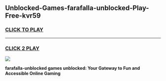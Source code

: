 
## Unblocked-Games-farafalla-unblocked-Play-Free-kvr59
<h3>
<a href="https://premium76.site?title=farafalla-unblocked&ref=10A">CLICK TO PLAY</a></h3>
<hr>

<h3>
<a href="https://premium76.site?title=farafalla-unblocked&ref=10A">CLICK 2 PLAY</a>
  
</h3>

<a href="https://premium76.site?title=farafalla-unblocked&ref=10A"><img src="https://clearcache.store/games.png"></a>


**farafalla-unblocked games unblocked: Your Gateway to Fun and Accessible Online Gaming**
